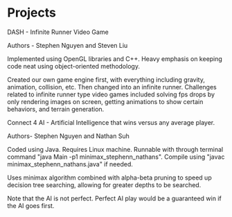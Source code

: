 # Projects

DASH - Infinite Runner Video Game

Authors - Stephen Nguyen and Steven Liu

Implemented using OpenGL libraries and C++. Heavy emphasis on keeping code neat using object-oriented methodology.

Created our own game engine first, with everything including gravity, animation, collision, etc. Then changed into an infinite runner. Challenges related to infinite runner type video games included solving fps drops by only rendering images on screen, getting animations to show certain behaviors, and terrain generation.

Connect 4 AI - Artificial Intelligence that wins versus any average player.

Authors- Stephen Nguyen and Nathan Suh

Coded using Java. Requires Linux machine. Runnable with through terminal command "java Main -p1 minimax_stephenn_nathans". Compile using "javac minimax_stephenn_nathans.java" if needed.

Uses minimax algorithm combined with alpha-beta pruning to speed up decision tree searching, allowing for greater depths to be searched.

Note that the AI is not perfect. Perfect AI play would be a guaranteed win if the AI goes first.
